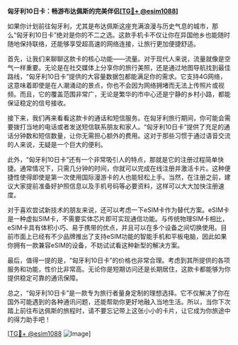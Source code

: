 **匈牙利10日卡：畅游布达佩斯的完美伴侣[[TG💪+ @esim1088](https://t.me/s/esim1088)]**

如果你计划前往匈牙利，尤其是布达佩斯这座充满浪漫与历史气息的城市，那么“匈牙利10日卡”绝对是你的不二之选。这款手机卡不仅让你在异国他乡也能随时随地保持联络，还能够享受超高速的网络连接，让旅行更加便捷舒适。

首先，让我们来聊聊这款卡的核心功能——流量。对于现代人来说，流量就像是空气一样重要。无论是在社交媒体上分享你的旅行美照，还是通过地图导航找到最佳路线，“匈牙利10日卡”提供的大容量数据包都能满足你的需求。它支持4G网络，这意味着即使是在人潮涌动的景点，你也不会因为网络拥堵而无法上传照片或视频。而且，它的覆盖范围非常广，无论是繁华的市中心还是宁静的乡村小路，都能保证稳定的信号接收。

接下来，我们再来看看这款卡的通话和短信服务。在匈牙利旅行期间，你可能会需要拨打当地的电话或者发送短信联系朋友和家人。“匈牙利10日卡”提供了充足的通话分钟数和短信数量，让你无需担心额外的费用。这对于那些习惯于通过语音交流的人来说，无疑是一个巨大的便利。

此外，“匈牙利10日卡”还有一个非常吸引人的特点，那就是它的注册过程简单快捷。通常情况下，只需几分钟的时间，你就可以完成在线注册并激活卡片。这种便捷性使得即使是第一次使用国际漫游卡的人也能轻松上手。当然，在注册之前，建议大家提前准备好护照信息以及手机号码等必要资料，这样可以大大加快注册速度。

对于喜欢尝试新技术的朋友来说，还可以考虑一下eSIM卡作为替代方案。eSIM卡是一种虚拟SIM卡，不需要实体芯片即可实现通信功能。与传统物理SIM卡相比，eSIM卡具有体积小巧、易于携带的优点，并且可以在多个设备之间切换使用。目前市面上已经有不少品牌推出了支持eSIM功能的智能手机和平板电脑，因此如果你拥有一款兼容eSIM的设备，不妨试试看这种新型的解决方案。

最后，值得一提的是，“匈牙利10日卡”的价格也非常合理。考虑到其所提供的各项服务和功能，性价比非常高。无论你是短期访问还是长期居住，这款卡都能够为你提供稳定可靠的通讯保障。

总之，“匈牙利10日卡”是一款专为旅行者量身定制的理想选择。它不仅解决了你在国外可能遇到的各种通讯问题，还能帮助你更好地融入当地生活。所以，当你下次踏上前往布达佩斯的旅程时，请不要忘记带上这张小小的卡片，让它成为你旅途中的得力助手吧！

[[TG💪+ @esim1088](https://t.me/s/esim1088) ![Image](https://i.postimg.cc/4NQfJmqS/Snipaste-2025-05-13-00-14-12.png)]